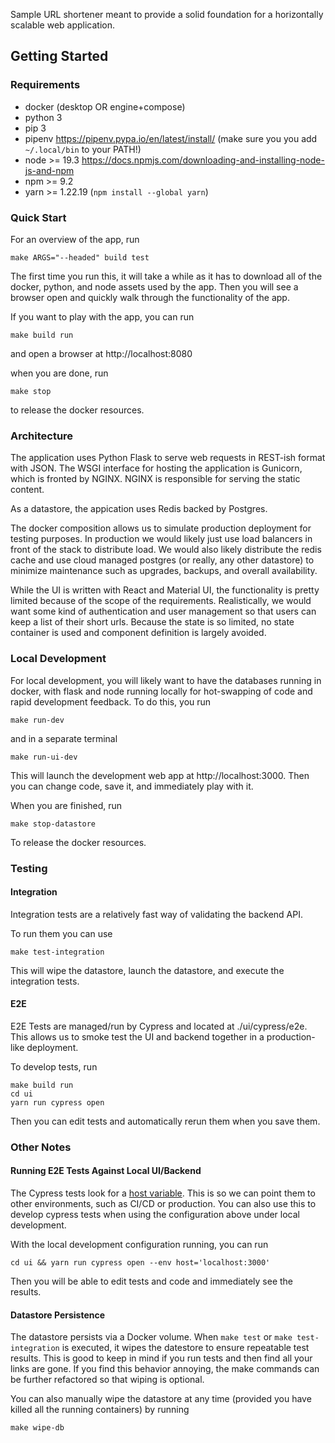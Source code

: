 Sample URL shortener meant to provide a solid foundation for a horizontally scalable web application.

## Getting Started

### Requirements

- docker (desktop OR engine+compose)
- python 3
- pip 3
- pipenv https://pipenv.pypa.io/en/latest/install/ (make sure you you add `~/.local/bin` to your PATH!)
- node >= 19.3 https://docs.npmjs.com/downloading-and-installing-node-js-and-npm
- npm >= 9.2
- yarn >= 1.22.19 (`npm install --global yarn`)

### Quick Start
For an overview of the app, run
```
make ARGS="--headed" build test
```
The first time you run this, it will take a while as it has to download all of the docker, python, and node assets used by the app.  Then you will see a browser open and quickly walk through the functionality of the app.

If you want to play with the app, you can run
```
make build run
```
and open a browser at http://localhost:8080

when you are done, run

```
make stop
```

to release the docker resources.

### Architecture
The application uses Python Flask to serve web requests in REST-ish format with JSON. The WSGI interface for hosting the application is Gunicorn, which is fronted by NGINX.  NGINX is responsible for serving the static content.

As a datastore, the appication uses Redis backed by Postgres.

The docker composition allows us to simulate production deployment for testing purposes.  In production we would likely just use load balancers in front of the stack to distribute load.  We would also likely distribute the redis cache and use cloud managed postgres (or really, any other datastore) to minimize maintenance such as upgrades, backups, and overall availability.

While the UI is written with React and Material UI, the functionality is pretty limited because of the scope of the requirements.  Realistically, we would want some kind of authentication and user management so that users can keep a list of their short urls.  Because the state is so limited, no state container is used and component definition is largely avoided.

### Local Development
For local development, you will likely want to have the databases running in docker, with flask and node running locally for hot-swapping of code and rapid development feedback.  To do this, you run

```
make run-dev
```

and in a separate terminal

```
make run-ui-dev
```

This will launch the development web app at http://localhost:3000.  Then you can change code, save it, and immediately play with it.

When you are finished, run

```
make stop-datastore
```

To release the docker resources.

### Testing
#### Integration
Integration tests are a relatively fast way of validating the backend API.

To run them you can use

```
make test-integration
```

This will wipe the datastore, launch the datastore, and execute the integration tests.

#### E2E
E2E Tests are managed/run by Cypress and located at ./ui/cypress/e2e.
This allows us to smoke test the UI and backend together in a production-like deployment.  

To develop tests, run

```
make build run
cd ui
yarn run cypress open
```

Then you can edit tests and automatically rerun them when you save them.

### Other Notes
#### Running E2E Tests Against Local UI/Backend
The Cypress tests look for a [host variable](ui/cypress/e2e/happy-path.cy.ts#L4).  This is so we can point them to other environments, such as CI/CD or production.  You can also use this to develop cypress tests when using the configuration above under local development.

With the local development configuration running, you can run

```
cd ui && yarn run cypress open --env host='localhost:3000'
```

Then you will be able to edit tests and code and immediately see the results.

#### Datastore Persistence
The datastore persists via a Docker volume.  When `make test` or `make test-integration` is executed, it wipes the datestore to ensure repeatable test results.  This is good to keep in mind if you run tests and then find all your links are gone.  If you find this behavior annoying, the make commands can be further refactored so that wiping is optional.

You can also manually wipe the datastore at any time (provided you have killed all the running containers) by running

```
make wipe-db
```

